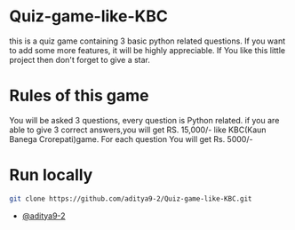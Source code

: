 # Quiz-game-like-KBC
this is a quiz game containing 3 basic python related questions. If you want to add some more features, it will be highly appreciable. 
If You like this little project then don't forget to give a star.

# Rules of this game 

You will be asked 3 questions, every question is Python related.
if you are able to give 3 correct answers,you will get RS. 15,000/- 
like KBC(Kaun Banega Crorepati)game. For each question You will get
Rs. 5000/-
# Run locally

```bash
git clone https://github.com/aditya9-2/Quiz-game-like-KBC.git
```

- [@aditya9-2](https://github.com/aditya9-2)
